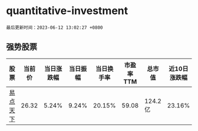 # quantitative-investment

`最后更新时间：2023-06-12 13:02:27 +0800`

## 强势股票

|股票|当前价|当日涨跌幅|当日振幅|当日换手率|市盈率TTM|总市值|近10日涨跌幅|
|----|----|----|----|----|----|----|----|
|[易点天下](https://xueqiu.com/S/SZ301171)|26.32|5.24%|9.24%|20.15%|59.08|124.2亿|23.16%|
